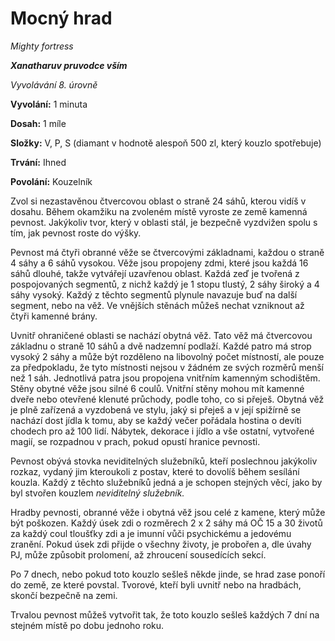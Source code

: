 # Mocný hrad

*Mighty fortress*

***Xanatharuv pruvodce vším***

 *Vyvolávání 8. úrovně* 
 

**Vyvolání:** 1 minuta

**Dosah:** 1 míle

**Složky:** V, P, S (diamant v hodnotě alespoň 500 zl, který kouzlo spotřebuje)

**Trvání:** Ihned

**Povolání:** Kouzelník
 
Zvol si nezastavěnou čtvercovou oblast o straně 24 sáhů, kterou vidíš v dosahu. Během okamžiku na zvoleném místě vyroste ze země kamenná pevnost. Jakýkoliv tvor, který v oblasti stál, je bezpečně vyzdvižen spolu s tím, jak pevnost roste do výšky.

Pevnost má čtyři obranné věže se čtvercovými základnami, každou o straně 4 sáhy a 6 sáhů vysokou. Věže jsou propojeny zdmi, které jsou každá 16 sáhů dlouhé, takže vytvářejí uzavřenou oblast. Každá zeď je tvořená z pospojovaných segmentů, z nichž každý je 1 stopu tlustý, 2 sáhy široký a 4 sáhy vysoký. Každý z těchto segmentů plynule navazuje buď na další segment, nebo na věž. Ve vnějších stěnách můžeš nechat vzniknout až čtyři kamenné brány.

Uvnitř ohraničené oblasti se nachází obytná věž. Tato věž má čtvercovou základnu o straně 10 sáhů a dvě nadzemní podlaží. Každé patro má strop vysoký 2 sáhy a může být rozděleno na libovolný počet místností, ale pouze za předpokladu, že tyto místnosti nejsou v žádném ze svých rozměrů menší než 1 sáh. Jednotlivá patra jsou propojena vnitřním kamenným schodištěm. Stěny obytné věže jsou silné 6 coulů. Vnitřní stěny mohou mít kamenné dveře nebo otevřené klenuté průchody, podle toho, co si přeješ. Obytná věž je plně zařízená a vyzdobená ve stylu, jaký si přeješ a v její spižírně se nachází dost jídla k tomu, aby se každý večer pořádala hostina o devíti chodech pro až 100 lidí. 
Nábytek, dekorace i jídlo a vše ostatní, vytvořené magií, se rozpadnou v prach, pokud opustí hranice pevnosti.

Pevnost obývá stovka neviditelných služebníků, kteří poslechnou jakýkoliv rozkaz, vydaný jim kteroukoli z postav, které to dovolíš během sesílání kouzla. Každý z těchto služebníků jedná a je schopen stejných věcí, jako by byl stvořen kouzlem *neviditelný služebník.*

Hradby pevnosti, obranné věže i obytná věž jsou celé z kamene, který může být poškozen. Každý úsek zdi o rozměrech 2 x 2 sáhy má OČ 15 a 30 životů za každý coul tloušťky zdi a je imunní vůči psychickému a jedovému zranění. Pokud úsek zdi přijde o všechny životy, je probořen a, dle úvahy PJ, může způsobit prolomení, až zhroucení sousedících sekcí.

Po 7 dnech, nebo pokud toto kouzlo sešleš někde jinde, se hrad zase ponoří do země, ze které povstal. Tvorové, kteří byli uvnitř nebo na hradbách, skončí bezpečně na zemi. 

Trvalou pevnost můžeš vytvořit tak, že toto kouzlo sešleš každých 7 dní na stejném místě po dobu jednoho roku.
